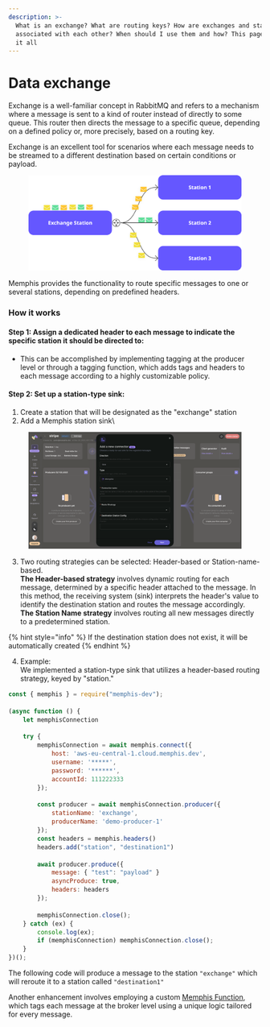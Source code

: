 ```yaml
---
description: >-
  What is an exchange? What are routing keys? How are exchanges and stations
  associated with each other? When should I use them and how? This page explains
  it all
---
```


# Data exchange

Exchange is a well-familiar concept in RabbitMQ and refers to a mechanism where a message is sent to a kind of router instead of directly to some queue. This router then directs the message to a specific queue, depending on a defined policy or, more precisely, based on a routing key.

Exchange is an excellent tool for scenarios where each message needs to be streamed to a different destination based on certain conditions or payload.

<figure><img src="../../.gitbook/assets/image (16).png" alt=""><figcaption></figcaption></figure>

Memphis provides the functionality to route specific messages to one or several stations, depending on predefined headers.

### How it works

#### Step 1: Assign a dedicated header to each message to indicate the specific station it should be directed to:

* This can be accomplished by implementing tagging at the producer level or through a tagging function, which adds tags and headers to each message according to a highly customizable policy.

#### Step 2: Set up a station-type sink:

1. Create a station that will be designated as the "exchange" station
2. Add a Memphis station sink\


<figure><img src="../../.gitbook/assets/Screenshot 2024-01-03 at 22.25.54.png" alt=""><figcaption></figcaption></figure>

3. Two routing strategies can be selected: Header-based or Station-name-based. \
   **The Header-based strategy** involves dynamic routing for each message, determined by a specific header attached to the message. In this method, the receiving system (sink) interprets the header's value to identify the destination station and routes the message accordingly.\
   **The Station Name strategy** involves routing all new messages directly to a predetermined station.

{% hint style="info" %}
If the destination station does not exist, it will be automatically created
{% endhint %}

4. Example:\
   We implemented a station-type sink that utilizes a header-based routing strategy, keyed by "station."

```javascript
const { memphis } = require("memphis-dev");

(async function () {
    let memphisConnection

    try {
        memphisConnection = await memphis.connect({
            host: 'aws-eu-central-1.cloud.memphis.dev',
            username: '*****',
            password: '******',
            accountId: 111222333
        });

        const producer = await memphisConnection.producer({
            stationName: 'exchange',
            producerName: 'demo-producer-1'
        });
        const headers = memphis.headers()
        headers.add("station", "destination1")

        await producer.produce({
            message: { "test": "payload" }
            asyncProduce: true,
            headers: headers
        });

        memphisConnection.close();
    } catch (ex) {
        console.log(ex);
        if (memphisConnection) memphisConnection.close();
    }
})();
```

The following code will produce a message to the station `"exchange"` which will reroute it to a station called `"destination1"`

Another enhancement involves employing a custom [Memphis Function](broken-reference), which tags each message at the broker level using a unique logic tailored for every message.
